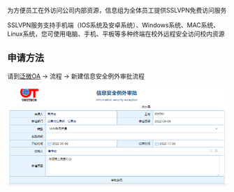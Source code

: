 为方便员工在外访问公司内部资源，信息组为全体员工提供SSLVPN免费访问服务

SSLVPN服务支持手机端（IOS系统及安卓系统）、Windows系统、MAC系统、Linux系统，您可使用电脑、手机、平板等多种终端在校外远程安全访问校内资源

## 申请方法

请到[泛微OA](https://ec.ut.cn) → 流程 → 新建信息安全例外审批流程


![](assets/20220906_162130_image.png)
